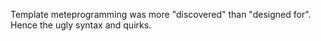 Template meteprogramming was more "discovered" than "designed for".
Hence the ugly syntax and quirks.

